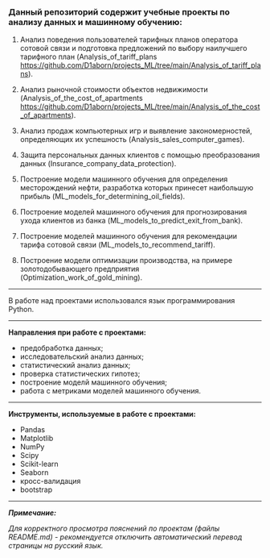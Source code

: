 ### Данный репозиторий содержит учебные проекты по анализу данных и машинному обучению: ###

1. Анализ поведения пользователей тарифных планов оператора сотовой связи и подготовка предложений по выбору наилучшего тарифного план (Analysis_of_tariff_plans https://github.com/D1aborn/projects_ML/tree/main/Analysis_of_tariff_plans).

2. Анализ рыночной стоимости объектов недвижимости (Analysis_of_the_cost_of_apartments https://github.com/D1aborn/projects_ML/tree/main/Analysis_of_the_cost_of_apartments).

3. Анализ продаж компьютерных игр и выявление закономерностей, определяющих их успешность (Analysis_sales_computer_games).

4. Защита персональных данных клиентов с помощью преобразования данных (Insurance_company_data_protection).

5. Построение модели машинного обучения для определения месторождений нефти, разработка которых принесет наибольшую прибыль (ML_models_for_determining_oil_fields).

6. Построение моделей машинного обучения для прогнозирования ухода клиентов из банка (ML_models_to_predict_exit_from_bank).

7. Построение моделей машинного обучения для рекомендации тарифа сотовой связи (ML_models_to_recommend_tariff).

8. Построение модели оптимизации производства, на примере золотодобывающего предприятия (Optimization_work_of_gold_mining).

***

В работе над проектами использовался язык программирования Python.

***

**Направления при работе с проектами:**

- предобработка данных;
- исследовательский анализ данных;
- статистический анализ данных;
- проверка статистических гипотез;
- построение моделй машинного обучения;
- работа с метриками моделей машинного обучения.

***

**Инструменты, используемые в работе с проектами:**

- Pandas
- Matplotlib
- NumPy
- Scipy
- Scikit-learn
- Seaborn
- кросс-валидация
- bootstrap

---

***Примечание:***

*Для корректного просмотра пояснений по проектам (файлы README.md) - рекомендуется отключить автоматический перевод страницы на русский язык.*
